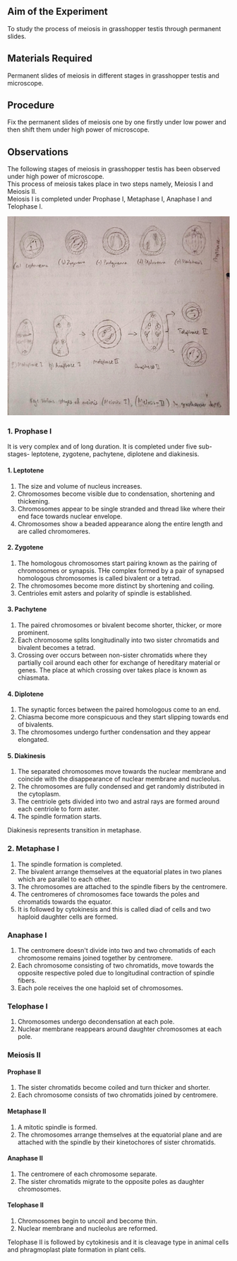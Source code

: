 ## Aim of the Experiment
To study the process of meiosis in grasshopper testis through permanent slides. 

## Materials Required 
Permanent slides of meiosis in different stages in grasshopper testis and microscope. 

## Procedure 
Fix the permanent slides of meiosis one by one firstly under low power and then shift them under high power of microscope. 

## Observations
The following stages of meiosis in grasshopper testis has been observed under high power of microscope.  
This process of meiosis takes place in two steps namely, Meiosis I and Meiosis II.  
Meiosis I is completed under Prophase I, Metaphase I, Anaphase I and Telophase I. 

![stages](./img/ex-11/stages.jpg)

### 1. Prophase I  
It is very complex and of long duration. It is completed under five sub-stages- leptotene, zygotene, pachytene, diplotene and diakinesis.

#### 1. Leptotene 
1. The size and volume of nucleus increases. 
2. Chromosomes become visible due to condensation, shortening and thickening. 
3. Chromosomes appear to be single stranded and thread like where their end face towards nuclear envelope. 
4. Chromosomes show a beaded appearance along the entire length and are called chromomeres. 

#### 2. Zygotene 
1. The homologous chromosomes start pairing known as the pairing of chromosomes or synapsis. THe complex formed by a pair of synapsed homologous chromosomes is called bivalent or a tetrad. 
2. The chromosomes become more distinct by shortening and coiling. 
3. Centrioles emit asters and polarity of spindle is established. 

#### 3. Pachytene 
1. The paired chromosomes or bivalent become shorter, thicker, or more prominent. 
2. Each chromosome splits longitudinally into two sister chromatids and bivalent becomes a tetrad. 
3. Crossing over occurs between non-sister chromatids where they partially coil around each other for exchange of hereditary material or genes. The place at which crossing over takes place is known as chiasmata. 

#### 4. Diplotene 
1. The synaptic forces between the paired homologous come to an end. 
2. Chiasma become more conspicuous and they start slipping towards end of bivalents. 
3. The chromosomes undergo further condensation and they appear elongated. 

#### 5. Diakinesis 
1. The separated chromosomes move towards the nuclear membrane and coincide with the disappearance of nuclear membrane and nucleolus. 
2. The chromosomes are fully condensed and get randomly distributed in the cytoplasm. 
3. The centriole gets divided into two and astral rays are formed around each centriole to form aster. 
4. The spindle formation starts. 

Diakinesis represents transition in metaphase. 

### 2. Metaphase I 
1. The spindle formation is completed. 
2. The bivalent arrange themselves at the equatorial plates in two planes which are parallel to each other. 
3. The chromosomes are attached to the spindle fibers by the centromere. 
4. The centromeres of chromosomes face towards the poles and chromatids towards the equator. 
5. It is followed by cytokinesis and this is called diad of cells and two haploid daughter cells are formed. 

### Anaphase I 
1. The centromere doesn't divide into two and two chromatids of each chromosome remains joined together by centromere. 
2. Each chromosome consisting of two chromatids, move towards the opposite respective poled due to longitudinal contraction of spindle fibers. 
3. Each pole receives the one haploid set of chromosomes. 

### Telophase I
1. Chromosomes undergo decondensation at each pole.
2. Nuclear membrane reappears around daughter chromosomes at each pole. 

### Meiosis II 
#### Prophase II 
1. The sister chromatids become coiled and turn thicker and shorter. 
2. Each chromosome consists of two chromatids joined by centromere. 

#### Metaphase II 
1. A mitotic spindle is formed. 
2. The chromosomes arrange themselves at the equatorial plane and are attached with the spindle by their kinetochores of sister chromatids. 

#### Anaphase II 
1. The centromere of each chromosome separate.
2. The sister chromatids migrate to the opposite poles as daughter chromosomes. 

#### Telophase II 
1. Chromosomes begin to uncoil and become thin. 
2. Nuclear membrane and nucleolus are reformed. 

Telophase II is followed by cytokinesis and it is cleavage type in animal cells and phragmoplast plate formation in plant cells.